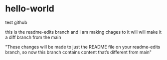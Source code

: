 # hello-world
test github

this is the readme-edits branch
and i am making chages to it
will will make it a diff branch from the main

"These changes will be made to just the README file on your readme-edits branch, 
so now this branch contains content that’s different from main"

